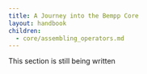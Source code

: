 ```yaml
---
title: A Journey into the Bempp Core
layout: handbook
children:
  - core/assembling_operators.md
---
```


This section is still being written

